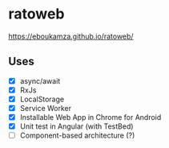 # ratoweb

https://eboukamza.github.io/ratoweb/


Uses
-------

- [x] async/await
- [x] RxJs
- [x] LocalStorage
- [x] Service Worker
- [x] Installable Web App in Chrome for Android
- [x] Unit test in Angular (with TestBed)
- [ ] Component-based architecture (?)
